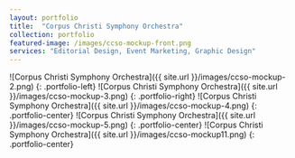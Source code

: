 ```yaml
---
layout: portfolio
title:  "Corpus Christi Symphony Orchestra"
collection: portfolio
featured-image: /images/ccso-mockup-front.png
services: "Editorial Design, Event Marketing, Graphic Design"
---
```


![Corpus Christi Symphony Orchestra]({{ site.url }}/images/ccso-mockup-2.png)
{: .portfolio-left}
![Corpus Christi Symphony Orchestra]({{ site.url }}/images/ccso-mockup-3.png)
{: .portfolio-right}
![Corpus Christi Symphony Orchestra]({{ site.url }}/images/ccso-mockup-4.png)
{: .portfolio-center}
![Corpus Christi Symphony Orchestra]({{ site.url }}/images/ccso-mockup-5.png)
{: .portfolio-center}
![Corpus Christi Symphony Orchestra]({{ site.url }}/images/ccso-mockup11.png)
{: .portfolio-center}
